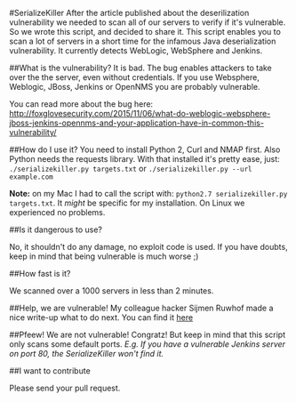 #SerializeKiller
After the article published about the deserilization vulnerability we needed to scan all of our servers to verify if it's vulnerable. So we wrote this script, and decided to share it. This script enables you to scan a lot of servers in a short time for the infamous Java deserialization vulnerability. It currently detects WebLogic, WebSphere and Jenkins.

##What is the vulnerability?
It is bad. The bug enables attackers to take over the the server, even without credentials. If you use Websphere, Weblogic, JBoss, Jenkins or OpenNMS you are probably vulnerable.

You can read more about the bug here: http://foxglovesecurity.com/2015/11/06/what-do-weblogic-websphere-jboss-jenkins-opennms-and-your-application-have-in-common-this-vulnerability/

##How do I use it?
You need to install Python 2, Curl and NMAP first. Also Python needs the requests library. With that installed it's pretty ease, just:
`./serializekiller.py targets.txt`
or
`./serializekiller.py --url example.com`

**Note:** on my Mac I had to call the script with: `python2.7 serializekiller.py targets.txt`. It *might* be specific for my installation. On Linux we experienced no problems.

##Is it dangerous to use?

No, it shouldn't do any damage, no exploit code is used. If you have doubts, keep in mind that being vulnerable is much worse ;)

##How fast is it?

We scanned over a 1000 servers in less than 2 minutes.

##Help, we are vulnerable!
My colleague hacker Sijmen Ruwhof made a nice write-up what to do next. You can find it [here](http://sijmen.ruwhof.net/weblog/683-scanning-an-enterprise-organisation-for-the-critical-java-deserialization-vulnerability)

##Pfeew! We are not vulnerable!
Congratz! But keep in mind that this script only scans some default ports. 
*E.g. If you have a vulnerable Jenkins server on port 80, the SerializeKiller won't find it.*

##I want to contribute

Please send your pull request.
